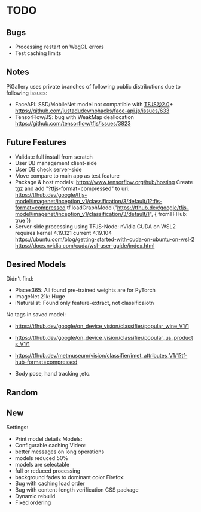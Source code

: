 # TODO

## Bugs

- Processing restart on WegGL errors
- Test caching limits

## Notes

PiGallery uses private branches of following public distributions due to following issues:

- FaceAPI: SSD/MobileNet model not compatible with TFJS@2.0+  
  <https://github.com/justadudewhohacks/face-api.js/issues/633>
- TensorFlow/JS: bug with WeakMap deallocation  
  <https://github.com/tensorflow/tfjs/issues/3823>

## Future Features

- Validate full install from scratch
- User DB management client-side
- User DB check server-side
- Move compare to main app as test feature
- Package & host models: https://www.tensorflow.org/hub/hosting
  Create tgz and add "?tfjs-format=compressed" to uri: <https://tfhub.dev/google/tfjs-model/imagenet/inception_v1/classification/3/default/1?tfjs-format=compressed>
  tf.loadGraphModel("https://tfhub.dev/google/tfjs-model/imagenet/inception_v1/classification/3/default/1", { fromTFHub: true })
- Server-side processing using TFJS-Node: nVidia CUDA on WSL2 requires kernel 4.19.121 current 4.19.104  
  <https://ubuntu.com/blog/getting-started-with-cuda-on-ubuntu-on-wsl-2>  
  <https://docs.nvidia.com/cuda/wsl-user-guide/index.html>  

## Desired Models

Didn't find:

- Places365: All found pre-trained weights are for PyTorch
- ImageNet 21k: Huge
- iNaturalist: Found only feature-extract, not classificaiotn

No tags in saved model:
- <https://tfhub.dev/google/on_device_vision/classifier/popular_wine_V1/1>
- <https://tfhub.dev/google/on_device_vision/classifier/popular_us_products_V1/1>
- <https://tfhub.dev/metmuseum/vision/classifier/imet_attributes_V1/1?tf-hub-format=compressed>

- Body pose, hand tracking ,etc.

## Random

## New

Settings:
- Print model details
Models:
- Configurable caching
Video:
- better messages on long operations
- models reduced 50%
- models are selectable
- full or reduced processing
- background fades to dominant color
Firefox:
- Bug with caching load order
- Bug with content-length verification
CSS package
- Dynamic rebuild
- Fixed ordering
